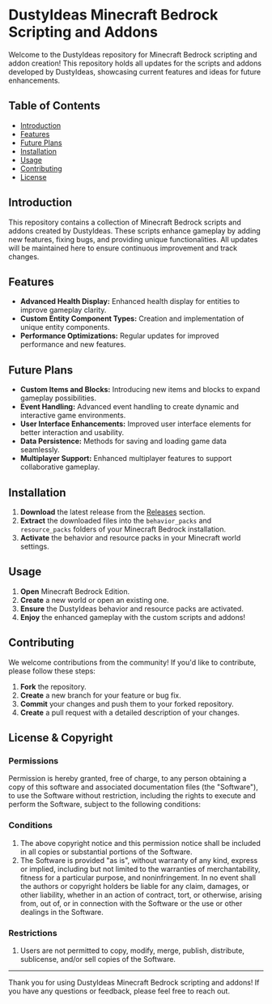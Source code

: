 # DustyIdeas Minecraft Bedrock Scripting and Addons

Welcome to the DustyIdeas repository for Minecraft Bedrock scripting and addon creation! This repository holds all updates for the scripts and addons developed by DustyIdeas, showcasing current features and ideas for future enhancements.

## Table of Contents

- [Introduction](#introduction)
- [Features](#features)
- [Future Plans](#future-plans)
- [Installation](#installation)
- [Usage](#usage)
- [Contributing](#contributing)
- [License](#license)

## Introduction

This repository contains a collection of Minecraft Bedrock scripts and addons created by DustyIdeas. These scripts enhance gameplay by adding new features, fixing bugs, and providing unique functionalities. All updates will be maintained here to ensure continuous improvement and track changes.

## Features

- **Advanced Health Display:** Enhanced health display for entities to improve gameplay clarity.
- **Custom Entity Component Types:** Creation and implementation of unique entity components.
- **Performance Optimizations:** Regular updates for improved performance and new features.

## Future Plans

- **Custom Items and Blocks:** Introducing new items and blocks to expand gameplay possibilities.
- **Event Handling:** Advanced event handling to create dynamic and interactive game environments.
- **User Interface Enhancements:** Improved user interface elements for better interaction and usability.
- **Data Persistence:** Methods for saving and loading game data seamlessly.
- **Multiplayer Support:** Enhanced multiplayer features to support collaborative gameplay.

## Installation

1. **Download** the latest release from the [Releases](https://github.com/DustyIdeas/All-Patches/releases) section.
2. **Extract** the downloaded files into the `behavior_packs` and `resource_packs` folders of your Minecraft Bedrock installation.
3. **Activate** the behavior and resource packs in your Minecraft world settings.

## Usage

1. **Open** Minecraft Bedrock Edition.
2. **Create** a new world or open an existing one.
3. **Ensure** the DustyIdeas behavior and resource packs are activated.
4. **Enjoy** the enhanced gameplay with the custom scripts and addons!

## Contributing

We welcome contributions from the community! If you'd like to contribute, please follow these steps:

1. **Fork** the repository.
2. **Create** a new branch for your feature or bug fix.
3. **Commit** your changes and push them to your forked repository.
4. **Create** a pull request with a detailed description of your changes.

## License & Copyright

### Permissions

Permission is hereby granted, free of charge, to any person obtaining a copy of this software and associated documentation files (the "Software"), to use the Software without restriction, including the rights to execute and perform the Software, subject to the following conditions:

### Conditions

1. The above copyright notice and this permission notice shall be included in all copies or substantial portions of the Software.
2. The Software is provided "as is", without warranty of any kind, express or implied, including but not limited to the warranties of merchantability, fitness for a particular purpose, and noninfringement. In no event shall the authors or copyright holders be liable for any claim, damages, or other liability, whether in an action of contract, tort, or otherwise, arising from, out of, or in connection with the Software or the use or other dealings in the Software.

### Restrictions

1. Users are not permitted to copy, modify, merge, publish, distribute, sublicense, and/or sell copies of the Software.

---

Thank you for using DustyIdeas Minecraft Bedrock scripting and addons! If you have any questions or feedback, please feel free to reach out.
